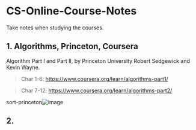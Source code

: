 # CS-Online-Course-Notes

Take notes when studying the courses.

## 1. Algorithms, Princeton, Coursera

Algorithm Part I and Part II, by Princeton University Robert Sedgewick and Kevin Wayne.

> Char 1-6: https://www.coursera.org/learn/algorithms-part1/

> Char 7-12: https://www.coursera.org/learn/algorithms-part2/

sort-princeton![image](https://user-images.githubusercontent.com/56275127/113489117-d5006200-9487-11eb-815f-e89afda14307.png)



## 2.
